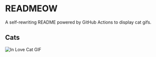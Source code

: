 # READMEOW

A self-rewriting README powered by GitHub Actions to display cat gifs.

## Cats

![In Love Cat GIF](https://media3.giphy.com/media/v1.Y2lkPTlhY2QwMmRhOTY2cjF6MzB0cWh4NjNxdm42amRtenhmY3Z6c2txaTluZTJqbnNldCZlcD12MV9naWZzX3NlYXJjaCZjdD1n/MDJ9IbxxvDUQM/200.gif)
